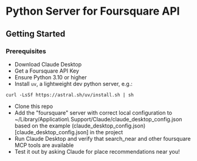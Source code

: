 # Python Server for Foursquare API

## Getting Started

### Prerequisites

* Download Claude Desktop
* Get a Foursquare API Key
* Ensure Python 3.10 or higher
* Install `uv`, a lightweight dev python server, e.g.:

```
curl -LsSf https://astral.sh/uv/install.sh | sh
```

* Clone this repo
* Add the "foursquare" server with correct local configuration to ~/Library/Application\ Support/Claude/claude_desktop_config.json based on the example (claude_desktop_config.json)[claude_desktop_config.json] in the project
* Run Claude Desktop and verify that search_near and other foursquare MCP tools are available
* Test it out by asking Claude for place recommendations near you!